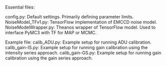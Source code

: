 Essential files:

config.py:  Default settings. Primarily defining parameter limits. 
NoiseModel_TFv1.py:  TensorFlow implementation of EMCCD noise model. 
NoiseModelWrapper.py:  Theanos wrapper of TensorFlow model. Used to interface PyMC3 with TF for MAP or MCMC. 

Example file:
calib_ADU.py:  Example setup for running ADU calibration.
calib_gain-IS.py:  Example setup for running gain calibration using the intensity series approach.
calib_gain-GS.py:  Example setup for running gain calibration using the gain series approach.
